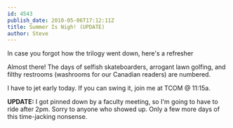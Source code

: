 ```yaml
---
id: 4543
publish_date: 2010-05-06T17:12:11Z
title: Summer Is Nigh! (UPDATE)
author: Steve
---
```

  
In case you forgot how the trilogy went down, here's a refresher

Almost there! The days of selfish skateboarders, arrogant lawn golfing, and filthy restrooms (washrooms for our Canadian readers) are numbered.

I have to jet early today. If you can swing it, join me at TCOM @ 11:15a.

**UPDATE:** I got pinned down by a faculty meeting, so I'm going to have to ride after 2pm. Sorry to anyone who showed up. Only a few more days of this time-jacking nonsense.